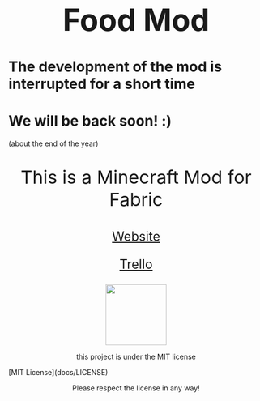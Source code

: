 <h1 style="font-size:60px;"align="center">Food Mod</h1>

<h1>The development of the mod is interrupted for a short time</h1>
<h1> We will be back soon! :) </h1>
<p> (about the end of the year) </p>

<p style="font-size:36px;" align="center">This is a Minecraft Mod for Fabric</p>

<p style="font-size:25px;" align="center"><a href="https://link4real.github.io/food">Website</a></p>

<p style="font-size:25px;" align="center"><a href="https://trello.com/foodmodforfabric">Trello</a></p>

<p align="center"><img valign="middle" src="https://i.imgur.com/zmgIrhN.png" width="120px"></p>

<p align="center">this project is under the MIT license</p>
[MIT License](docs/LICENSE)
<p align="center">Please respect the license in any way!</p>
